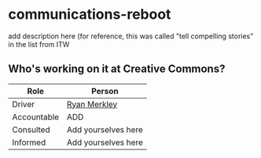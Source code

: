 # communications-reboot
add description here (for reference, this was called "tell compelling stories" in the list from ITW

## Who's working on it at Creative Commons?

| Role  | Person |
| ------------- | ------------- |
| Driver  | [Ryan Merkley](https://github.com/ryanmerkley)  |
| Accountable  | ADD  |
| Consulted | Add yourselves here |
| Informed | Add yourselves here |
